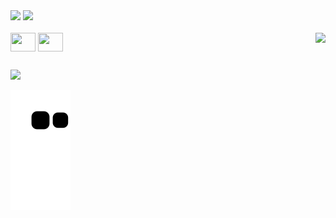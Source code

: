 
<div>
  <img height="180em" src ='https://github-readme-stats.vercel.app/api?username=robertocarlosjunior&show_icons=true&&theme=github_dark&include_all_commits=true&count_private=true'/>                         
  <img height="180em" src ='https://github-readme-stats.vercel.app/api/top-langs/?username=robertocarlosjunior&layout=compact&theme=github_dark&langs_count=7'/>
 </div>
 
 <div style="display: inline_block"><br>
   <img align="center" height="30" width="40" src="https://cdn.jsdelivr.net/gh/devicons/devicon/icons/flutter/flutter-original.svg" />
  <img align="center" height="30" width="40" src="https://cdn.jsdelivr.net/gh/devicons/devicon/icons/dart/dart-original.svg" />   
  <img align="right" height="150"  src='https://c.tenor.com/r8lCitXM_9UAAAAd/gon.gif'/>
</div>

##
<div>
  <a href="https://www.linkedin.com/in/roberto-carlos-pinto-alvarez-júnior-3a8119238/" target="_blank"><img src="https://img.shields.io/badge/-LinkedIn-%230077B5?style=for-the-badge&logo=linkedin&logoColor=white" target="_blank"></a>
  
![Snake animation](https://github.com/robertocarlosjunior/robertocarlosjunior/blob/output/github-contribution-grid-snake.svg)
 </div>
